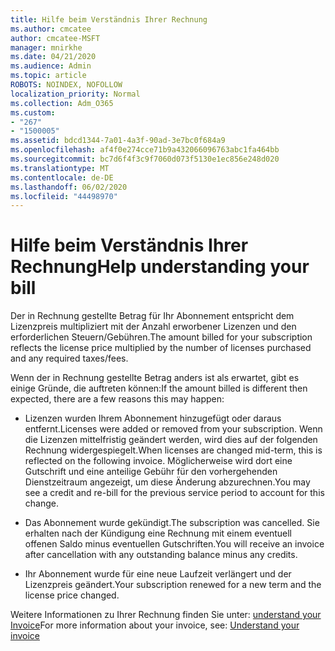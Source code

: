 ```yaml
---
title: Hilfe beim Verständnis Ihrer Rechnung
ms.author: cmcatee
author: cmcatee-MSFT
manager: mnirkhe
ms.date: 04/21/2020
ms.audience: Admin
ms.topic: article
ROBOTS: NOINDEX, NOFOLLOW
localization_priority: Normal
ms.collection: Adm_O365
ms.custom:
- "267"
- "1500005"
ms.assetid: bdcd1344-7a01-4a3f-90ad-3e7bc0f684a9
ms.openlocfilehash: af4f0e274cce71b9a432066096763abc1fa464bb
ms.sourcegitcommit: bc7d6f4f3c9f7060d073f5130e1ec856e248d020
ms.translationtype: MT
ms.contentlocale: de-DE
ms.lasthandoff: 06/02/2020
ms.locfileid: "44498970"
---
```

# <a name="help-understanding-your-bill"></a><span data-ttu-id="8e0a7-102">Hilfe beim Verständnis Ihrer Rechnung</span><span class="sxs-lookup"><span data-stu-id="8e0a7-102">Help understanding your bill</span></span>

<span data-ttu-id="8e0a7-103">Der in Rechnung gestellte Betrag für Ihr Abonnement entspricht dem Lizenzpreis multipliziert mit der Anzahl erworbener Lizenzen und den erforderlichen Steuern/Gebühren.</span><span class="sxs-lookup"><span data-stu-id="8e0a7-103">The amount billed for your subscription reflects the license price multiplied by the number of licenses purchased and any required taxes/fees.</span></span>
  
<span data-ttu-id="8e0a7-104">Wenn der in Rechnung gestellte Betrag anders ist als erwartet, gibt es einige Gründe, die auftreten können:</span><span class="sxs-lookup"><span data-stu-id="8e0a7-104">If the amount billed is different then expected, there are a few reasons this may happen:</span></span>
  
- <span data-ttu-id="8e0a7-105">Lizenzen wurden Ihrem Abonnement hinzugefügt oder daraus entfernt.</span><span class="sxs-lookup"><span data-stu-id="8e0a7-105">Licenses were added or removed from your subscription.</span></span> <span data-ttu-id="8e0a7-106">Wenn die Lizenzen mittelfristig geändert werden, wird dies auf der folgenden Rechnung widergespiegelt.</span><span class="sxs-lookup"><span data-stu-id="8e0a7-106">When licenses are changed mid-term, this is reflected on the following invoice.</span></span> <span data-ttu-id="8e0a7-107">Möglicherweise wird dort eine Gutschrift und eine anteilige Gebühr für den vorhergehenden Dienstzeitraum angezeigt, um diese Änderung abzurechnen.</span><span class="sxs-lookup"><span data-stu-id="8e0a7-107">You may see a credit and re-bill for the previous service period to account for this change.</span></span>

- <span data-ttu-id="8e0a7-108">Das Abonnement wurde gekündigt.</span><span class="sxs-lookup"><span data-stu-id="8e0a7-108">The subscription was cancelled.</span></span> <span data-ttu-id="8e0a7-109">Sie erhalten nach der Kündigung eine Rechnung mit einem eventuell offenen Saldo minus eventuellen Gutschriften.</span><span class="sxs-lookup"><span data-stu-id="8e0a7-109">You will receive an invoice after cancellation with any outstanding balance minus any credits.</span></span>

- <span data-ttu-id="8e0a7-110">Ihr Abonnement wurde für eine neue Laufzeit verlängert und der Lizenzpreis geändert.</span><span class="sxs-lookup"><span data-stu-id="8e0a7-110">Your subscription renewed for a new term and the license price changed.</span></span>

<span data-ttu-id="8e0a7-111">Weitere Informationen zu Ihrer Rechnung finden Sie unter: [understand your Invoice](https://docs.microsoft.com/microsoft-365/commerce/billing-and-payments/understand-your-invoice2)</span><span class="sxs-lookup"><span data-stu-id="8e0a7-111">For more information about your invoice, see: [Understand your invoice](https://docs.microsoft.com/microsoft-365/commerce/billing-and-payments/understand-your-invoice2)</span></span>